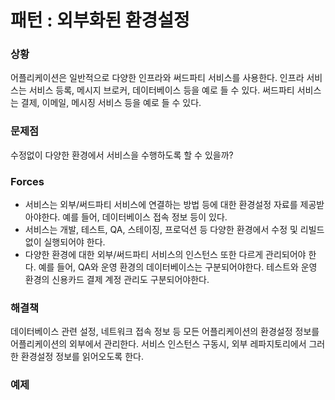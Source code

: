 # 패턴 : 외부화된 환경설정
### 상황
어플리케이션은 일반적으로 다양한 인프라와 써드파티 서비스를 사용한다.
인프라 서비스는 서비스 등록, 메시지 브로커, 데이터베이스 등을 예로 들 수 있다.
써드파티 서비스는 결제, 이메일, 메시징 서비스 등을 예로 들 수 있다.

### 문제점
수정없이 다양한 환경에서 서비스을 수행하도록 할 수 있을까?

### Forces
- 서비스는 외부/써드파티 서비스에 연결하는 방법 등에 대한 환경설정 자료를 제공받아야한다. 예를 들어, 데이터베이스 접속 정보 등이 있다.
- 서비스는 개발, 테스트, QA, 스테이징, 프로덕션 등 다양한 환경에서 수정 및 리빌드 없이 실행되어야 한다.
- 다양한 환경에 대한 외부/써드파티 서비스의 인스턴스 또한 다르게 관리되어야 한다. 예를 들어, QA와 운영 환경의 데이터베이스는 구분되어야한다. 테스트와 운영 환경의 신용카드 결제 계정 관리도 구분되어야한다.

### 해결책
데이터베이스 관련 설정, 네트워크 접속 정보 등 모든 어플리케이션의 환경설정 정보를 어플리케이션의 외부에서 관리한다.
서비스 인스턴스 구동시, 외부 레파지토리에서 그러한 환경설정 정보를 읽어오도록 한다.

### 예제
